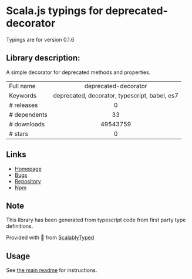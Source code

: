 
# Scala.js typings for deprecated-decorator

Typings are for version 0.1.6

## Library description:
A simple decorator for deprecated methods and properties.

|                    |                 |
| ------------------ | :-------------: |
| Full name          | deprecated-decorator |
| Keywords           | deprecated, decorator, typescript, babel, es7 |
| # releases         | 0 |
| # dependents       | 33 |
| # downloads        | 49543759 |
| # stars            | 0 |

## Links
- [Homepage](https://github.com/vilic/deprecated-decorator#readme)
- [Bugs](https://github.com/vilic/deprecated-decorator/issues)
- [Repository](https://github.com/vilic/deprecated-decorator)
- [Npm](https://www.npmjs.com/package/deprecated-decorator)
    


## Note
This library has been generated from typescript code from first party type definitions.

Provided with :purple_heart: from [ScalablyTyped](https://github.com/oyvindberg/ScalablyTyped)

## Usage
See [the main readme](../../readme.md) for instructions.


